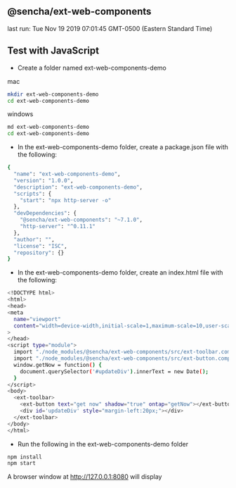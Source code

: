 ## @sencha/ext-web-components

last run: Tue Nov 19 2019 07:01:45 GMT-0500 (Eastern Standard Time)

## Test with JavaScript

- Create a folder named ext-web-components-demo

mac
```sh
mkdir ext-web-components-demo
cd ext-web-components-demo
```

windows
```sh
md ext-web-components-demo
cd ext-web-components-demo
```

- In the ext-web-components-demo folder, create a package.json file with the following:

```sh
{
  "name": "ext-web-components-demo",
  "version": "1.0.0",
  "description": "ext-web-components-demo",
  "scripts": {
    "start": "npx http-server -o"
  },
  "devDependencies": {
    "@sencha/ext-web-components": "~7.1.0",
    "http-server": "^0.11.1"
  },
  "author": "",
  "license": "ISC",
  "repository": {}
}
```

- In the ext-web-components-demo folder, create an index.html file with the following:

```sh
<!DOCTYPE html>
<html>
<head>
<meta
  name="viewport"
  content="width=device-width,initial-scale=1,maximum-scale=10,user-scalable=yes"
>
</head>
<script type="module">
  import "./node_modules/@sencha/ext-web-components/src/ext-toolbar.component.js";
  import "./node_modules/@sencha/ext-web-components/src/ext-button.component.js";
  window.getNow = function() {
    document.querySelector('#updateDiv').innerText = new Date();
  }
</script>
<body>
  <ext-toolbar>
    <ext-button text="get now" shadow="true" ontap="getNow"></ext-button>
    <div id='updateDiv' style="margin-left:20px;"></div>
  </ext-toolbar>
</body>
</html>
```

- Run the following in the ext-web-components-demo folder

```sh
npm install
npm start
```

A browser window at http://127.0.0.1:8080 will display
